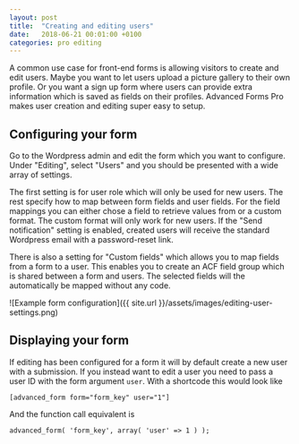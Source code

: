 ```yaml
---
layout: post
title:  "Creating and editing users"
date:   2018-06-21 00:01:00 +0100
categories: pro editing
---
```


A common use case for front-end forms is allowing visitors to create and edit users. Maybe you want to let users upload a picture gallery to their own profile. Or you want a sign up form where users can provide extra information which is saved as fields on their profiles. Advanced Forms Pro makes user creation and editing super easy to setup.

## Configuring your form

Go to the Wordpress admin and edit the form which you want to configure. Under "Editing", select "Users" and you should be presented with a wide array of settings.

The first setting is for user role which will only be used for new users. The rest specify how to map between form fields and user fields. For the field mappings you can either chose a field to retrieve values from or a custom format. The custom format will only work for new users. If the "Send notification" setting is enabled, created users will receive the standard Wordpress email with a password-reset link.

There is also a setting for "Custom fields" which allows you to map fields from a form to a user. This enables you to create an ACF field group which is shared between a form and users. The selected fields will the automatically be mapped without any code.

![Example form configuration]({{ site.url }}/assets/images/editing-user-settings.png)

## Displaying your form

If editing has been configured for a form it will by default create a new user with a submission. If you instead want to edit a user you need to pass a user ID with the form argument `user`. With a shortcode this would look like

`[advanced_form form="form_key" user="1"]`

And the function call equivalent is

`advanced_form( 'form_key', array( 'user' => 1 ) );`